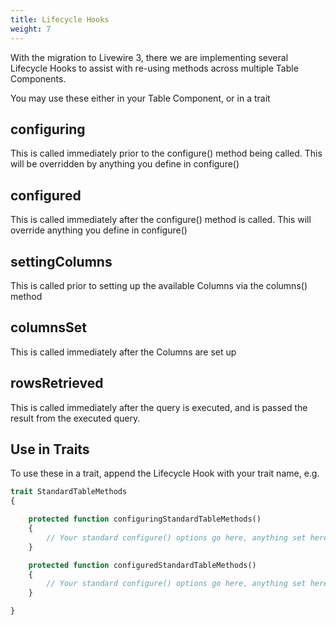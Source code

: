 ```yaml
---
title: Lifecycle Hooks
weight: 7
---
```


With the migration to Livewire 3, there we are implementing several Lifecycle Hooks to assist with re-using methods across multiple Table Components.

You may use these either in your Table Component, or in a trait

## configuring
This is called immediately prior to the configure() method being called.  This will be overridden by anything you define in configure()

## configured
This is called immediately after the configure() method is called.  This will override anything you define in configure()

## settingColumns
This is called prior to setting up the available Columns via the columns() method

## columnsSet
This is called immediately after the Columns are set up

## rowsRetrieved
This is called immediately after the query is executed, and is passed the result from the executed query.

## Use in Traits
To use these in a trait, append the Lifecycle Hook with your trait name, e.g.

```php
trait StandardTableMethods
{

    protected function configuringStandardTableMethods()
    {
        // Your standard configure() options go here, anything set here will be over-ridden by the configure() method
    }

    protected function configuredStandardTableMethods()
    {
        // Your standard configure() options go here, anything set here will override those set in the configure() method
    }

}
```